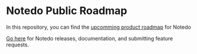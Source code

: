 # Notedo Public Roadmap
In this repository, you can find the [upcomming product roadmap](https://github.com/elnook/notedo-roadmap/projects/1) for Notedo

[Go here](https://github.com/elnook/notedo) for Notedo releases, documentation, and submitting feature requests.
